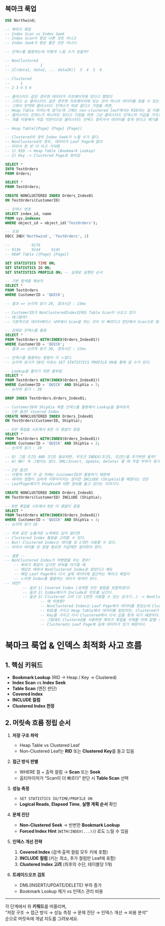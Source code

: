 ## 북마크 룩업

```sql
USE Northwind;

-- 북마크 룩업
-- Index Scan vs Index Seek
-- Index Scan이 항상 나쁜 것은 아니고
-- Index Seek가 항상 좋은 것은 아니다.

-- 인덱스를 활용하는데 어떻게 느릴 수가 있을까?

-- NonClustered 
--				1
-- 2[(data1, data2, ... data28)]  3  4  5  6

-- Clustered
--	   1
-- 2 3 4 5 6 

-- 클러스터드 같은 경우엔 데이터가 리프페이지에 있다고 했었다
-- 그리고 논 클러스터드 같은 경우엔 리프페이지에 있는 것이 아니라 데이터를 찾을 수 있는 열쇠를 들고 있다고 했다.
-- 그래서 만약에 클러스터드 인덱스가 따로 없다고 가정을 하면, 
-- Heap Table 이라는게 생기는데 그때는 non-clustered leaf에서는 RID라는 걸 이용해서 힙테이블에 찾아간다 했었고,
-- 클러스터드 인덱스가 하나라도 있다고 가정을 하면 그냥 클러스터드 인덱스의 키값을 가지고 있어가지고 
-- 걔를 이용해서 직접 이런식으로 클러스터드 인덱스 찾아가서 데이터를 찾게 된다고 얘기를 했었다

-- Heap Table[{Page} {Page} {Page}]

-- Clustered의 경우 Index Seek가 느릴 수가 없다.
-- NonClustered의 경우, 데이터가 Leaf Page에 없다
-- 따라서 한 번 더 타고 가야함
-- 1) RID -> Heap Table (Bookmark Lookup)
-- 2) Key -> Clustered Page로 찾아감

SELECT *
INTO TestOrders
FROM Orders;

SELECT *
FROM TestOrders;

CREATE NONCLUSTERED INDEX Orders_Index01
ON TestOrders(CustomerID)

-- 인덱스 번호
SELECT index_id, name
FROM sys.indexes
WHERE object_id = object_id('TestOrders');

-- 조회
DBCC IND('Northwind', 'TestOrders', 2)

--			9176
-- 9136	    9144	 9145
-- HEAP Table [{Page} {Page}]

SET STATISTICS TIME ON;
SET STATISTICS IO ON;
SET STATISTICS PROFILE ON; -- 실제로 실행된 순서

-- 기본 탐색을 해보자
SELECT *
FROM TestOrders
WHERE CustomerID = 'QUICK';

-- 결과 => 논리적 읽기 20, 경과시간 : 23ms

-- CustomerID가 NonClusteredIndex임에도 Table Scan이 나오고 있다
-- 왜그럴까?
-- 기본적으로 데이터베이스 내부에서 Scan을 하는 것이 더 빠르다고 판단해서 Scan으로 동작을 하고 있다.

-- 강제로 인덱스를 활용
SELECT *
FROM TestOrders WITH(INDEX(Orders_Index01))
WHERE CustomerID = 'QUICK';
-- 결과 => 논리적 읽기 30, 경과시간 : 22ms

-- 인덱스를 활용하는 방법이 더 느렸다.
-- 논리적 읽기가 30인 이유는 SET STATISTICS PROFILE ON을 통해 알 수가 있다.

-- Lookup을 줄이기 위한 몸부림
SELECT *
FROM TestOrders WITH(INDEX(Orders_Index01))
WHERE CustomerID = 'QUICK' AND ShipVia = 3;
-- 논리적 읽기 : 30

DROP INDEX TestOrders.Orders_Index01;

-- CustomerID와 ShipVia 복합 인덱스를 활용해서 Lookup을 줄여보자
-- 1번 옵션) Covered Index
CREATE NONCLUSTERED INDEX Orders_Index01
ON TestOrders(CustomerID, ShipVia);

-- 8번 룩업을 시도해서 8번 다 꽝없이 찾음
SELECT *
FROM TestOrders WITH(INDEX(Orders_Index01))
WHERE CustomerID = 'QUICK' AND ShipVia = 3;
-- 논리적 읽기 : 10

-- Q) 그럼 조건1 AND 조건2 필요하면, 무조건 INDEX(조건1, 조건2)를 추가하면 될까?
-- A) NO! 꼭 그렇지는 않다. DML(Insert, Update, Delete) 할 때 작업 부하가 증가하게 된다.

-- 2번 옵션)
-- 이렇게 하면 키 값 자체는 CustomerID만 활용하기 때문에 
-- 데이터 정렬이 심하게 이루어지지는 않지만 INCLUDE (ShipVia)를 해줬다는 것은
-- LeafPage에다가 ShipVia에 대한 정보를 들고 있다는 이야기다.

CREATE NONCLUSTERED INDEX Orders_Index01
ON TestOrders(CustomerID) INCLUDE (ShipVia);

-- 8번 룩업을 시도해서 8번 다 꽝없이 찾음
SELECT *
FROM TestOrders WITH(INDEX(Orders_Index01))
WHERE CustomerID = 'QUICK' AND ShipVia = 3;
-- 논리적 읽기 10

-- 위와 같은 눈물겨운 노력에도 답이 없다면
-- Clustered Index 활용을 고려할 수 있다.
-- But! Clustered Index는 테이블 당 1개만 사용할 수 있다.
-- 따라서 테이블 당 정말 중요한 키값에만 걸어줘야 한다.

-- 결론 --
-- NonClustered Index가 악영향을 주는 경우?
	-- 북마크 룩업이 심각한 부하를 야기할 때
	-- 애당초 애써서 NonClustered Index로 찾았다고 해도
	-- 해당 Leaf Page에서 다시 실제 데이터에 접근하는 북마크 룩업이 
	-- 느리면 Index를 활용하는 의미가 퇴색이 된다.
-- 대안?
		-- 옵션 1) Covered Index (검색할 모든 컬럼을 포함하겠다)
		-- 옵션 2) Index에다가 Include로 힌트를 남긴다.
		-- 옵션 3) Clustered 고려 (단 1번만 사용할 수 있는 궁극기..) -> NonClustered에 악영향을 주게 된다.
				-- 왜 악영향?
				-- NonClustered Index는 Leaf Page에서 데이터를 찾았는데 Clustered가 없으면 
				-- RID를 가지고 Heap Table에서 데이터를 찾았지만, Clustered가 있으면 HeapTable은 사라지고
				-- Key를 가지고 다시 Clustered에서 다시 값을 찾게 되기 때문이다.
				-- 그럼에도 Clustered를 사용하면 북마크 룩업을 자체를 아에 없앨 수 있을 것이다.
				-- Clustered는 Leaf Page에 실제 데이터가 있기 때문이다.
```
# 북마크 룩업 & 인덱스 최적화 사고 흐름

## 1. 핵심 키워드  
- **Bookmark Lookup** (RID → Heap / Key → Clustered)  
- **Index Scan** vs **Index Seek**  
- **Table Scan** (엔진 판단)  
- **Covered Index**  
- **INCLUDE 컬럼**  
- **Clustered Index 한정**  

## 2. 머릿속 흐름 정립 순서

1. **저장 구조 파악**  
   - Heap Table vs Clustered Leaf  
   - Non-Clustered Leaf는 **RID** 또는 **Clustered Key**를 들고 있음  

2. **접근 방식 판별**  
   - WHERE 절 + 출력 컬럼 → **Scan** 또는 **Seek**  
   - 옵티마이저가 “Scan이 더 빠르다” 판단 시 **Table Scan** 선택  

3. **성능 측정**  
   - `SET STATISTICS IO/TIME/PROFILE ON`  
   - **Logical Reads**, **Elapsed Time**, **실행 계획 순서** 확인  

4. **문제 진단**  
   - **Non-Clustered Seek** → 빈번한 **Bookmark Lookup**  
   - **Forced Index Hint** (`WITH(INDEX(...))`) 로도 느릴 수 있음  

5. **인덱스 개선 전략**  
   1. **Covered Index** (검색·출력 컬럼 모두 키에 포함)  
   2. **INCLUDE 컬럼** (키는 최소, 추가 컬럼만 Leaf에 포함)  
   3. **Clustered Index 고려** (최후의 수단, 테이블당 1개)  

6. **트레이드오프 검토**  
   - DML(INSERT/UPDATE/DELETE) 부하 증가  
   - Bookmark Lookup 제거 vs 인덱스 관리 비용  

---

각 단계에서 위 **키워드**를 떠올리며,  
“저장 구조 → 접근 방식 → 성능 측정 → 문제 진단 → 인덱스 개선 → 비용 분석”  
순으로 머릿속에 개념 지도를 그려보세요.  
